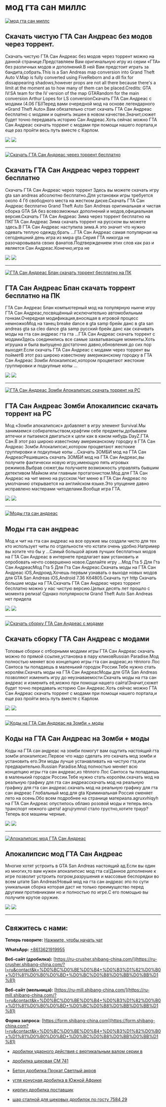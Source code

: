 # мод гта сан миллс

<a href="https://swt.shibang-china.com/?l=ru&img&k=%D0%BC%D0%BE%D0%B4+%D0%B3%D1%82%D0%B0+%D1%81%D0%B0%D0%BD+%D0%BC%D0%B8%D0%BB%D0%BB%D1%81" target="_blank">![мод гта сан миллс](http://static.shibang-china.com/all-800x300/1284.jpg)</a>

## Скачать чистую ГТА Сан Андреас без модов через торрент.
Скачать чистую ГТА Сан Андреас без модов через торрент можно на данной странице.Представляем Вам оригинальную игру из серии &#171;ГТА&#187; без различных модов и дополнений.В ней Вам предстоит играть за бандита,собрать.This is a San Andreas map conversion into Grand Theft Auto V.Map is fully converted using FiveReborn and a dll fix for dissappearing shadows,however props are not all there because there's a limit at the moment as to how many of them can be placed.Credits: GTA IV:SA team for the IV version of the map GTARandom for the main conversion Arthur Lopes for LS conversionСкачать ГТА Сан Андреас с модами (4.06 ГБ)Перед вами очередной мод на основе легендарного &#171;Grand Theft Auto&#187;.Вам обязательно стоит скачать ГТА Сан Андреас бесплатно с модами и оценить экшен в новом качестве.Значит,сюжет будет точно передавать историю Сан Андреас.Хоть сейчас можно ГТА Сан Андреас скачать торрент с модами при помощи нашего портала,и еще раз пройти весь путь вместе с Карлом.


<a href="https://whatsapp.shibangsoft.com/WhatsApp.php" target="_blank" title="WhatsApp">![](http://static.shibang-china.com/icon/whatsapp.png)</a> <a href="https://swt.shibang-china.com/?l=ru&icon&k=%D0%BC%D0%BE%D0%B4+%D0%B3%D1%82%D0%B0+%D1%81%D0%B0%D0%BD+%D0%BC%D0%B8%D0%BB%D0%BB%D1%81" target="_blank">![](http://static.shibang-china.com/icon/chat-ru.png)</a>

---

<a href="https://swt.shibang-china.com/?l=ru&img&k=%D0%BC%D0%BE%D0%B4+%D0%B3%D1%82%D0%B0+%D1%81%D0%B0%D0%BD+%D0%BC%D0%B8%D0%BB%D0%BB%D1%81" target="_blank">![Скачать ГТА Сан Андреас через торрент бесплатно](http://static.shibang-china.com/all-800x300/537.jpg)</a>

## Скачать ГТА Сан Андреас через торрент бесплатно
Скачать ГТА Сан Андреас через торрент Здесь вы можете скачать игру gta san andreas абсолютно бесплатно.Для установки игры требуется около 4 Гб свободного места на жестком диске.Скачать ГТА Сан Андреас бесплатно Grand Theft Auto San Andreas оригинальная и чистая сборка GTA SA без всевозможных дополнений и модов,официальная версия.Скачать ГТА Сан Андреас Зима через торрент бесплатно на ПКГТА Сан Андреас Зима скачать торрент на русском вы можете здесь.В ГТА Сан Андреас наступила зима.А это значит что нужно одевать теплую одежду,брать …ГТА Сан Андреас самая популярная на сегодняшний день игра из мира gta.Серия ГТА никогда не разочаровывала своих фанатов.Подтверждением этих слов как раз и является Сан Андреас.Конечно,игра не


<a href="https://whatsapp.shibangsoft.com/WhatsApp.php" target="_blank" title="WhatsApp">![](http://static.shibang-china.com/icon/whatsapp.png)</a> <a href="https://swt.shibang-china.com/?l=ru&icon&k=%D0%BC%D0%BE%D0%B4+%D0%B3%D1%82%D0%B0+%D1%81%D0%B0%D0%BD+%D0%BC%D0%B8%D0%BB%D0%BB%D1%81" target="_blank">![](http://static.shibang-china.com/icon/chat-ru.png)</a>

---

<a href="https://swt.shibang-china.com/?l=ru&img&k=%D0%BC%D0%BE%D0%B4+%D0%B3%D1%82%D0%B0+%D1%81%D0%B0%D0%BD+%D0%BC%D0%B8%D0%BB%D0%BB%D1%81" target="_blank">![ГТА Сан Андреас Бпан скачать торрент бесплатно на ПК](http://static.shibang-china.com/all-800x300/504.jpg)</a>

## ГТА Сан Андреас Бпан скачать торрент бесплатно на ПК
ГТА Сан Андреас Бпан компьютерный мод на популярную нынче игру ГТА Сан Андреас,посвящённый исключительно автомобильным гонкам.Очередная модификация,вносящая в игровой процесс немножкоМод на танец breake dance в gta samp брейк данс в gta san andreas gta sa cleo dance gta samp русский брейк данс как скачивать моды на гта сан андреас гта гта …ГТА Сан Андреас скачать торрент с модамиЗдесь соединились все самые захватывающие моменты.Хоть игрушка и была выпущено достаточно давно,обновления до сих пор выходят.Если скачать ГТА Сан Андреас с модами через торрент вы пойметВ этот раз широко известному американскому городку в ГТА Сан Андреас Зомби Апокалипсис,котором процветают жестокие группировки и подкупные копы …


<a href="https://whatsapp.shibangsoft.com/WhatsApp.php" target="_blank" title="WhatsApp">![](http://static.shibang-china.com/icon/whatsapp.png)</a> <a href="https://swt.shibang-china.com/?l=ru&icon&k=%D0%BC%D0%BE%D0%B4+%D0%B3%D1%82%D0%B0+%D1%81%D0%B0%D0%BD+%D0%BC%D0%B8%D0%BB%D0%BB%D1%81" target="_blank">![](http://static.shibang-china.com/icon/chat-ru.png)</a>

---

<a href="https://swt.shibang-china.com/?l=ru&img&k=%D0%BC%D0%BE%D0%B4+%D0%B3%D1%82%D0%B0+%D1%81%D0%B0%D0%BD+%D0%BC%D0%B8%D0%BB%D0%BB%D1%81" target="_blank">![ГТА Сан Андреас Зомби Апокалипсис скачать торрент на PC](http://static.shibang-china.com/all-800x300/249.jpg)</a>

## ГТА Сан Андреас Зомби Апокалипсис скачать торрент на PC
Мод &#171;Зомби апокалипсис&#187; добавляет в игру элемент Survival.Мы занимаемся собирательством,крафтим себе предметы,добываем аптечки и пытаемся двигаться к цели как в каком нибудь DayZ.ГТА Сан.В этот раз широко известному американскому городку в ГТА Сан Андреас Зомби Апокалипсис,котором процветают жестокие группировки и подкупные копы …Скачать ЗОМБИ мод на ГТА Сан АндреасРешившись скачать ЗОМБИ мод на ГТА Сан Андреас,вы получите фактически новую игру,имеющую пять игровых режимов.Выбрав сюжет,вы получаете возможность управлять бывшим детективом Майком или главным протагонистом.Мод для ГТА Сан Андреас на чит меню на русском.Чит меню в ГТА Сан Андреас по умолчанию открывается на английском языке.Это упущение давно исправлено мастерами читоделами.Вообще игра ГТА.


<a href="https://whatsapp.shibangsoft.com/WhatsApp.php" target="_blank" title="WhatsApp">![](http://static.shibang-china.com/icon/whatsapp.png)</a> <a href="https://swt.shibang-china.com/?l=ru&icon&k=%D0%BC%D0%BE%D0%B4+%D0%B3%D1%82%D0%B0+%D1%81%D0%B0%D0%BD+%D0%BC%D0%B8%D0%BB%D0%BB%D1%81" target="_blank">![](http://static.shibang-china.com/icon/chat-ru.png)</a>

---

<a href="https://swt.shibang-china.com/?l=ru&img&k=%D0%BC%D0%BE%D0%B4+%D0%B3%D1%82%D0%B0+%D1%81%D0%B0%D0%BD+%D0%BC%D0%B8%D0%BB%D0%BB%D1%81" target="_blank">![Моды гта сан андреас](http://static.shibang-china.com/all-800x300/1109.jpg)</a>

## Моды гта сан андреас
Мод и чит на гта сан андреас на все оружие мы создали чисто для тех кто использует читы по отдельности что кстати очень удобно.Например вы хотите что бы у …Самый большой архив лучших бесплатных модов на ГТА Сан Андреас в интернете предлагает вам установить и опробовать нечто совершенно новое.Сделайте игру …Мод Гта 5 Для Гта Сан АндреасМод Гта 5 Для Гта Сан Андреас.Скачать моды на ГТА Сан Андреас iOS,Андроид.Хочешь первым узнавать о выходе новых модов для GTA San Andreas iOS,Android 7.36 Кб4805.Cкачать тут http Скачать большие моды на ГТА.Скачать ГТА Сан Андреас через торрент бесплатно можно у нас чистую версию.Целых десять лет прошло с момента релиза! Однако популярности Grand Theft Auto San Andreas нет придела


<a href="https://whatsapp.shibangsoft.com/WhatsApp.php" target="_blank" title="WhatsApp">![](http://static.shibang-china.com/icon/whatsapp.png)</a> <a href="https://swt.shibang-china.com/?l=ru&icon&k=%D0%BC%D0%BE%D0%B4+%D0%B3%D1%82%D0%B0+%D1%81%D0%B0%D0%BD+%D0%BC%D0%B8%D0%BB%D0%BB%D1%81" target="_blank">![](http://static.shibang-china.com/icon/chat-ru.png)</a>

---

<a href="https://swt.shibang-china.com/?l=ru&img&k=%D0%BC%D0%BE%D0%B4+%D0%B3%D1%82%D0%B0+%D1%81%D0%B0%D0%BD+%D0%BC%D0%B8%D0%BB%D0%BB%D1%81" target="_blank">![Cкачать сборку ГТА Сан Андреас с модами](http://static.shibang-china.com/all-800x300/985.jpg)</a>

## Cкачать сборку ГТА Сан Андреас с модами
Топовые сборки с отборными модами игры ГТА Сан Андреас скачать можно по прямой ссылке,установка в пару кликовRussian Paradise.Мод полностью меняет всю концепцию игры гта сан андреас,из тёплого Лос Сантоса ты попадаешь в маленький городок России.Тебе нужно стать королём.Скачать моды на ГТА Сан АндреасМоды для GTA San Andreas позволяют изменить игру до неузнаваемости.Скачать моды на гта сан андреас и изменить её,можно при помощи нашего сайта!Значит,сюжет будет точно передавать историю Сан Андреас.Хоть сейчас можно ГТА Сан Андреас скачать торрент с модами при помощи нашего портала,и еще раз пройти весь путь вместе с Карлом.


<a href="https://whatsapp.shibangsoft.com/WhatsApp.php" target="_blank" title="WhatsApp">![](http://static.shibang-china.com/icon/whatsapp.png)</a> <a href="https://swt.shibang-china.com/?l=ru&icon&k=%D0%BC%D0%BE%D0%B4+%D0%B3%D1%82%D0%B0+%D1%81%D0%B0%D0%BD+%D0%BC%D0%B8%D0%BB%D0%BB%D1%81" target="_blank">![](http://static.shibang-china.com/icon/chat-ru.png)</a>

---

<a href="https://swt.shibang-china.com/?l=ru&img&k=%D0%BC%D0%BE%D0%B4+%D0%B3%D1%82%D0%B0+%D1%81%D0%B0%D0%BD+%D0%BC%D0%B8%D0%BB%D0%BB%D1%81" target="_blank">![Коды на ГТА Сан Андреас на Зомби + моды](http://static.shibang-china.com/all-800x300/903.jpg)</a>

## Коды на ГТА Сан Андреас на Зомби + моды
Коды на ГТА сан андреас на зомби помогут вам ощутить настоящий гта зомби апокалипсис.Первое что надо сделать это скачать мод зомби и установить его.Эти моды лучше устанавливать на чистую гта,или предварительно.Russian Paradise.Мод полностью меняет всю концепцию игры гта сан андреас,из тёплого Лос Сантоса ты попадаешь в маленький городок России.Тебе нужно стать королём.скачать мод на реальную графику для гта сан андреасскачать мод на реальную графику для гта сан андреас.скачать мод на реальную графику для гта сан андреас Глобальный мод для gta Криминальная Россия сменяет лето на осень.Обо всем подробнее на странице материала.agruxvhiqyh на ГТА Сан Андреас опустилось облако розовой моды и теперь весь транспорт нежного цвета! agrujrymnol стало грустно,хотите траур? Теперь все машины черные.


<a href="https://whatsapp.shibangsoft.com/WhatsApp.php" target="_blank" title="WhatsApp">![](http://static.shibang-china.com/icon/whatsapp.png)</a> <a href="https://swt.shibang-china.com/?l=ru&icon&k=%D0%BC%D0%BE%D0%B4+%D0%B3%D1%82%D0%B0+%D1%81%D0%B0%D0%BD+%D0%BC%D0%B8%D0%BB%D0%BB%D1%81" target="_blank">![](http://static.shibang-china.com/icon/chat-ru.png)</a>

---

<a href="https://swt.shibang-china.com/?l=ru&img&k=%D0%BC%D0%BE%D0%B4+%D0%B3%D1%82%D0%B0+%D1%81%D0%B0%D0%BD+%D0%BC%D0%B8%D0%BB%D0%BB%D1%81" target="_blank">![Апокалипсис мод ГТА Сан Андреас](http://static.shibang-china.com/all-800x300/1425.jpg)</a>

## Апокалипсис мод ГТА Сан Андреас
Многие хотят устроить в GTA San Andreas настоящий ад.Если вы один из многих,то вам нужен апокалипсис мод гта са!Данное дополнение к игре позволит устроить погром,разрушения и массовые беспорядки во всем штате San Andreas!Новый мод на гта сан андреас это по сути уникальная сборка которая даст не только преимущество перед другими противниками но и полностью по игре.С его помощью вы получите крутое оружие.

<a href="https://whatsapp.shibangsoft.com/WhatsApp.php" target="_blank" title="WhatsApp">![](http://static.shibang-china.com/icon/whatsapp.png)</a> <a href="https://swt.shibang-china.com/?l=ru&icon&k=%D0%BC%D0%BE%D0%B4+%D0%B3%D1%82%D0%B0+%D1%81%D0%B0%D0%BD+%D0%BC%D0%B8%D0%BB%D0%BB%D1%81" target="_blank">![](http://static.shibang-china.com/icon/chat-ru.png)</a>

---
## Свяжитесь с нами:

**Теперь говорите:** [Нажмите, чтобы начать чат](https://swt.shibang-china.com?l=ru&contact&k=%D0%BC%D0%BE%D0%B4+%D0%B3%D1%82%D0%B0+%D1%81%D0%B0%D0%BD+%D0%BC%D0%B8%D0%BB%D0%BB%D1%81)

**WhatsApp:**  [+8613621919955](https://whatsapp.shibangsoft.com/WhatsApp.php)

**Веб-сайт (дробилка):** [https://ru-crusher.shibang-china.com/](https://ru-crusher.shibang-china.com/?l=ru&contact&k=%D0%BC%D0%BE%D0%B4+%D0%B3%D1%82%D0%B0+%D1%81%D0%B0%D0%BD+%D0%BC%D0%B8%D0%BB%D0%BB%D1%81)

**Веб-сайт (мельница):** [https://ru-mill.shibang-china.com/](https://ru-mill.shibang-china.com/?l=ru&contact&k=%D0%BC%D0%BE%D0%B4+%D0%B3%D1%82%D0%B0+%D1%81%D0%B0%D0%BD+%D0%BC%D0%B8%D0%BB%D0%BB%D1%81)

**Форма запроса:** [https://form.shibang-china.com](https://form.shibang-china.com?l=ru&contact&k=%D0%BC%D0%BE%D0%B4+%D0%B3%D1%82%D0%B0+%D1%81%D0%B0%D0%BD+%D0%BC%D0%B8%D0%BB%D0%BB%D1%81)

* [дробилки ударного действия с вертикальным валом серии в](../106/%D0%B4%D1%80%D0%BE%D0%B1%D0%B8%D0%BB%D0%BA%D0%B8%20%D1%83%D0%B4%D0%B0%D1%80%D0%BD%D0%BE%D0%B3%D0%BE%20%D0%B4%D0%B5%D0%B9%D1%81%D1%82%D0%B2%D0%B8%D1%8F%20%D1%81%20%D0%B2%D0%B5%D1%80%D1%82%D0%B8%D0%BA%D0%B0%D0%BB%D1%8C%D0%BD%D1%8B%D0%BC%20%D0%B2%D0%B0%D0%BB%D0%BE%D0%BC%20%D1%81%D0%B5%D1%80%D0%B8%D0%B8%20%D0%B2.md)

* [дробилка щековая СМ 741](../106/%D0%B4%D1%80%D0%BE%D0%B1%D0%B8%D0%BB%D0%BA%D0%B0%20%D1%89%D0%B5%D0%BA%D0%BE%D0%B2%D0%B0%D1%8F%20%D0%A1%D0%9C%20741.md)

* [Бетон дробилка Прокат Светлый акров](../115/%D0%91%D0%B5%D1%82%D0%BE%D0%BD%20%D0%B4%D1%80%D0%BE%D0%B1%D0%B8%D0%BB%D0%BA%D0%B0%20%D0%9F%D1%80%D0%BE%D0%BA%D0%B0%D1%82%20%D0%A1%D0%B2%D0%B5%D1%82%D0%BB%D1%8B%D0%B9%20%D0%B0%D0%BA%D1%80%D0%BE%D0%B2.md)

* [угля конусная дробилка в Южной Африке](../112/%D1%83%D0%B3%D0%BB%D1%8F%20%D0%BA%D0%BE%D0%BD%D1%83%D1%81%D0%BD%D0%B0%D1%8F%20%D0%B4%D1%80%D0%BE%D0%B1%D0%B8%D0%BB%D0%BA%D0%B0%20%D0%B2%20%D0%AE%D0%B6%D0%BD%D0%BE%D0%B9%20%D0%90%D1%84%D1%80%D0%B8%D0%BA%D0%B5.md)

* [кирпич дробилка поставщик](../108/%D0%BA%D0%B8%D1%80%D0%BF%D0%B8%D1%87%20%D0%B4%D1%80%D0%BE%D0%B1%D0%B8%D0%BB%D0%BA%D0%B0%20%D0%BF%D0%BE%D1%81%D1%82%D0%B0%D0%B2%D1%89%D0%B8%D0%BA.md)

* [шар сталной для щековых дробилок по госту 7584 29](../106/%D1%88%D0%B0%D1%80%20%D1%81%D1%82%D0%B0%D0%BB%D0%BD%D0%BE%D0%B9%20%D0%B4%D0%BB%D1%8F%20%D1%89%D0%B5%D0%BA%D0%BE%D0%B2%D1%8B%D1%85%20%D0%B4%D1%80%D0%BE%D0%B1%D0%B8%D0%BB%D0%BE%D0%BA%20%D0%BF%D0%BE%20%D0%B3%D0%BE%D1%81%D1%82%D1%83%207584%2029.md)